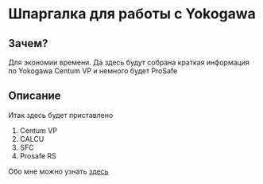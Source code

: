 # Шпаргалка для работы с Yokogawa

## Зачем?
Для экономии времени. Да здесь будут собрана краткая информация по Yokogawa Centum VP и немного будет ProSafe

## Описание
Итак здесь будет приставлено
1. Centum VP
  1. CALCU
  1. SFC
2. Prosafe RS

Обо мне можно узнать [здесь](https://burik84.github.io/my-portfolio/)

